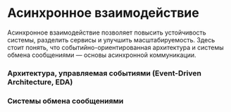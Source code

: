 # Асинхронное взаимодействие

Асинхронное взаимодействие позволяет повысить устойчивость системы, разделить сервисы и улучшить масштабируемость. Здесь стоит понять, что событийно-ориентированная архитектура и системы обмена сообщениями — основы асинхронной коммуникации.


### Архитектура, управляемая событиями (Event-Driven Architecture, EDA)


### Системы обмена сообщениями
